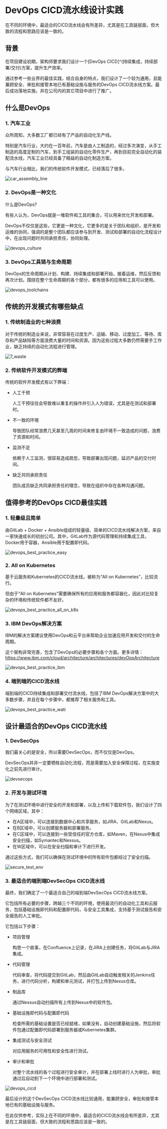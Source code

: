 # DevOps CICD流水线设计实践


在不同的环境中，最适合的CICD流水线会有所差异，尤其是在工具链层面，但大致的流程和思路应该是一致的。

<!--more-->

## 背景

在项目建设初期，架构师要求我们设计一个[DevOps CICD]^(持续集成，持续部署/交付)方案，提升生产效率。

通过参考一些业界的最佳实践，结合自身的特点，我们设计了一个较为通用，且能兼顾安全、审批和接管本地已有基础设施与服务的DevOps CICD流水线方案。最后成功落地实施，并在公司内的其它项目中进行了推广。

## 什么是DevOps

### 1. 汽车工业

众所周知，大多数工厂都已经有了产品的自动化生产线。

特别是汽车行业，大约在一百年前，汽车是由人工制造的，经过多次演变，从手工制造的高度定制的汽车，到手工组装的自动化零件生产，再到目前完全自动化的装配流水线，汽车工业已经具备了精益的自动化制造方案。

与汽车行业相比，我们的传统软件开发模式，已经落后了很多。

![car_assembly_line](car_assembly_line.jpg)

### 2. DevOps是一种文化

什么是DevOps?

有些人认为，DevOps就是一堆软件和工具的集合，可以用来优化开发和部署。

DevOps不仅仅是这些，它更是一种文化，它更多的是关于团队和组织，是开发和运维的协同，强调的是整个团队都应该参与到开发、测试和部署的自动化流程设计中，在出现问题时共同承担责任，协同处理。

![devops_culture](devops_culture.jpeg)

### 3. DevOps工具链与生命周期

DevOps的生命周期从计划、构建、持续集成和部署开始，接着运维，然后反馈和再次计划。围绕在整个生命周期的各个部分，都有很多的应用和工具可以使用。

![devops_toolchains](devops_toolchains.jpeg)

## 传统的开发模式有哪些缺点

### 1. 传统制造业的七种浪费

对于传统的制造业来说，非常容易在过度生产、运输、移动、过度加工、等待、库存和产品缺陷等方面浪费大量的时间和资源。因为这些过程大多数仍然需要手工作业，缺乏持续的自动化流程进行管理。

![7_waste](7_waste.jpeg)

### 2. 传统软件开发模式的弊端

传统的软件开发模式有以下弊端：

+ 人工干预

  人工干预往往会导致难以重复的操作并引入人为错误，尤其是在测试和部署时。

+ 不一致的环境
  
  导致团队经常浪费几天甚至几周的时间来修复由环境不一致造成的问题，浪费了资源和时间。

+ 监测不足
  
  依赖于人工监测，很容易造成疏忽，导致部署出现问题，延迟产品的交付时间。

+ 缺乏共同承担责任
  
  团队成员缺乏共同承担责任的理念，导致在组织中存在各种沟通问题。

## 值得参考的DevOps CICD最佳实践

### 1. 轻量级且简单

由GitLab + Docker + Ansible组成的轻量级、简单的CICD流水线解决方案，来自一家快速成长的初创公司。其中，GitLab作为源代码管理和持续集成工具，Docker用于容器，Ansible用于配置即代码。

![devops_best_practice_easy](devops_bp_easy.jpeg)

### 2. All on Kubernetes

基于云服务和Kubernetes的CICD流水线，被称为“All on Kubernetes”，比较流行。

但由于“All on Kubernetes”需要确保所有的应用和服务都容器化，因此对比较复杂的环境和传统软件都不友好。

![devops_best_practice_all_on_k8s](devops_bp_k8s.jpeg)

### 3. IBM DevOps解决方案

IBM的解决方案建议使用DevOps和云平台来帮助企业加速应用开发和交付的生命周期。

这个架构非常完善，包含了DevOps的必要步骤和各个方面。更多详情： https://www.ibm.com/cloud/architecture/architectures/devOpsArchitecture

![devops_best_practice_ibm](devops_bp_ibm.jpeg)

### 4. 端到端的CICD流水线

端到端的CICD持续集成和部署交付流水线，包括了IBM DevOps解决方案中的大多数步骤，并且在每个步骤中，都推荐了相关服务和工具。

![devops_best_practice_wati](devops_bp_wati.jpeg)

## 设计最适合的DevOps CICD流水线

### 1. DevSecOps

我们最关心的是安全，所以需要DevSecOps，而不仅仅是DevOps。

DevSecOps并非一定要牺牲自动化流程，而是需要加入安全保障过程，在实施变化之前先进行审计。

![devsecops](devsecops.jpeg)

### 2. 开发与测试环境

为了在测试环境中进行安全的开发和部署，以及上传和下载软件包，我们设计了四个网络区域，其中：

+ 在A区域中，可以连接到数据中心和共享服务，如JIRA、GitLab和Nexus。
+ 在B区域中，可以创建服务器和部署服务。
+ 在C区域中，可以连接到一些受信任的官方仓库，如Maven，在Nexus中集成安全扫描，如Symantec和Nessus。
+ 在W区域中，可以在安全扫描和审计下进行开发。

通过这些方式，我们可以确保在测试环境中的所有软件包都经过了安全扫描。

![secure_test_env](secure_test_env.jpeg)

### 3. 最适合的端到端DevSecOps CICD流水线

最终，我们确定了一个最适合自己的端到端DevSecOps CICD流水线方案。

它包括所有必要的步骤，跨越三个不同的环境，使用最流行的自动化工具和云服务，包括基础设施即代码和配置即代码，与安全工具集成，支持基于测试报告和安全报告的人工审批。

它包括以下步骤：

+ 项目管理

  构思一个故事，在Confluence上记录，在JIRA上创建任务，将GitLab与JIRA集成。

+ 代码管理
  
  代码审查，将代码提交到GitLab，然后由GitLab自动触发相关的Jenkins任务，进行代码分析，构建和单元测试，并打包上传到Nexus仓库。

+ 制品库
  
  通过Nessus自动扫描所有上传到Nexus中的软件包。

+ 基础设施即代码与配置即代码

  检查所需的基础设置是否已经就绪，如果没有，自动创建基础设施，然后将软件包通过配置即代码部署到服务器或Kubernetes集群。

+ 集成测试与安全测试

  对应用服务的可用性和安全性进行测试。

+ 审计和审批
  
  对整个流水线的各个过程进行安全审计，并在部署上线时进行人为审批，审批通过后自动到下一个环境中进行部署和测试。

![devops_cicd](devops_cicd.jpeg)

最后设计的这个DevSecOps CICD流水线比较通用，能兼顾安全，审批和接管本地已有的基础设施与服务。

在此仅供参考，实际上在不同的环境中，最适合的CICD流水线会有所差异，尤其是在工具链层面，但大致的流程和思路应该是一致的。

